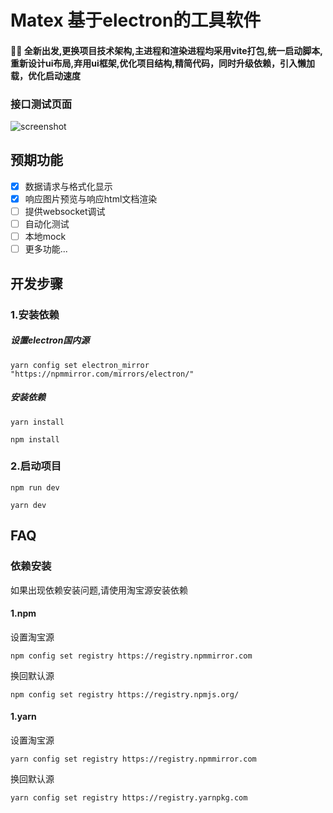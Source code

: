 # Matex   基于electron的工具软件

#### 🚀🚀 全新出发,更换项目技术架构,主进程和渲染进程均采用vite打包,统一启动脚本,重新设计ui布局,弃用ui框架,优化项目结构,精简代码，同时升级依赖，引入懒加载，优化启动速度

### 接口测试页面
![screenshot](https://raw.githubusercontent.com/ncuhome/Matex/pro/screenshots/apiTest.png)

## 预期功能

- [x] 数据请求与格式化显示
- [x] 响应图片预览与响应html文档渲染
- [ ] 提供websocket调试
- [ ] 自动化测试
- [ ] 本地mock
- [ ] 更多功能...

## 开发步骤

### 1.安装依赖
 
##### 设置electron国内源
```shell
yarn config set electron_mirror "https://npmmirror.com/mirrors/electron/"
```
##### 安装依赖
```shell
yarn install
```
```shell
npm install
```
### 2.启动项目

```shell
npm run dev
```
```shell
yarn dev
```

## FAQ
### 依赖安装
 如果出现依赖安装问题,请使用淘宝源安装依赖

#### 1.npm
设置淘宝源
```shell
npm config set registry https://registry.npmmirror.com
```
换回默认源
```shell
npm config set registry https://registry.npmjs.org/
```

#### 1.yarn
设置淘宝源
```shell
yarn config set registry https://registry.npmmirror.com
```
换回默认源
```shell
yarn config set registry https://registry.yarnpkg.com
```


